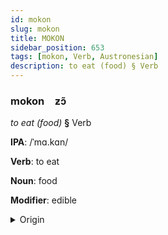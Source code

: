 ```yaml
---
id: mokon
slug: mokon
title: MOKON
sidebar_position: 653
tags: [mokon, Verb, Austronesian]
description: to eat (food) § Verb
---
```


### mokon&emsp;<span kind="abugida">ƶɔ̃</span>

*to eat (food)* **§** Verb

**IPA**: /ˈmɑ.kɑn/

**Verb**: to eat

**Noun**: food

**Modifier**: edible

<details>
    <summary>Origin</summary>
    Indonesian makan /ma.kan/<br/>
    <em>Austronesian Language Family</em>
</details>